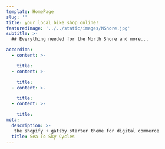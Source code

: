 ```yaml
---
template: HomePage
slug: ''
title: your local bike shop online!
featuredImage: '../../static/images/NShore.jpg'
subtitle: >-
  ## Everything needed for the North Shore and more...

accordion:
  - content: >-

    title:
  - content: >-

    title:
  - content: >-

    title:
  - content: >-

    title:
meta:
  description: >-
   the shopify + gatsby starter theme for digital commerce
  title: Sea To Sky Cycles
---
```

